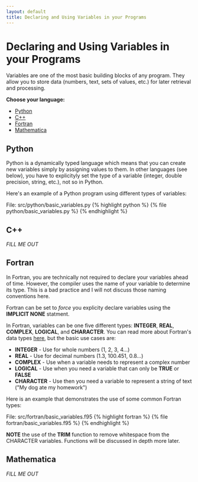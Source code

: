 ```yaml
---
layout: default
title: Declaring and Using Variables in your Programs
---
```


# Declaring  and Using Variables in your Programs

Variables are one of the most basic building blocks of any program.  They allow you to store data (numbers, text, sets of values, etc.) for later retrieval and processing.

**Choose your language:**

* [Python](#python)
* [C++](#cpp)
* [Fortran](#fortran)
* [Mathematica](#mathematica)

<a name="python"></a>
## Python

Python is a dynamically typed language which means that you can create new variables simply by assigning values to them.  In other languages (see below), you have to explicityly set the type of a variable (integer, double precision, string, etc.), not so in Python.

Here's an example of a Python program using different types of variables:

File: src/python/basic_variables.py
{% highlight python %}
{% file python/basic_variables.py %}
{% endhighlight %}

<a name="cpp"></a>
## C++

*FILL ME OUT*

<a name="fortran"></a>
## Fortran

In Fortran, you are technically not required to declare your variables ahead of time.  However, the compiler uses the name of your variable to determine its type.  This is a bad practice and I will not discuss those naming conventions here.

Fortran can be set to *force* you explicity declare variables using the **IMPLICIT NONE** statment.

In Fortran, variables can be one five different types: **INTEGER**, **REAL**, **COMPLEX**, **LOGICAL**, and **CHARACTER**.  You can read more about Fortran's data types [here](http://en.wikipedia.org/wiki/Fortran_95_language_features#Intrinsic_data_types), but the basic use cases are:

* **INTEGER** - Use for whole numbers (1, 2, 3, 4...)
* **REAL** - Use for decimal numbers (1.3, 100.451, 0.8...)
* **COMPLEX** - Use when a variable needs to represent a complex number
* **LOGICAL** - Use when you need a variable that can only be **TRUE** or **FALSE**
* **CHARACTER** - Use then you need a variable to represent a string of text ("My dog ate my homework")

Here is an example that demonstrates the use of some common Fortran types:

File: src/fortran/basic_variables.f95
{% highlight fortran %}
{% file fortran/basic_variables.f95 %}
{% endhighlight %}

**NOTE** the use of the **TRIM** function to remove whitespace from the CHARACTER variables.  Functions will be discussed in depth more later.

<a name="mathematica"></a>
## Mathematica

*FILL ME OUT*
